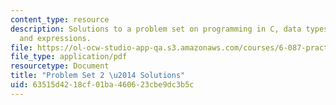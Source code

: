 ```yaml
---
content_type: resource
description: Solutions to a problem set on programming in C, data types, operators,
  and expressions.
file: https://ol-ocw-studio-app-qa.s3.amazonaws.com/courses/6-087-practical-programming-in-c-january-iap-2010/63515d4218cf01ba460623cbe9dc3b5c_MIT6_087IAP10_assn02_sol.pdf
file_type: application/pdf
resourcetype: Document
title: "Problem Set 2 \u2014 Solutions"
uid: 63515d42-18cf-01ba-4606-23cbe9dc3b5c
---
```

